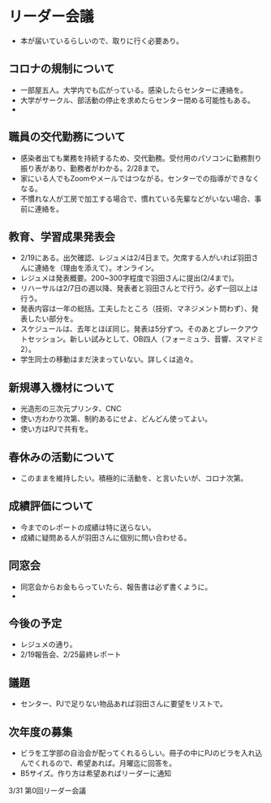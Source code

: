 # リーダー会議
- 本が届いているらしいので、取りに行く必要あり。

## コロナの規制について

- 一部屋五人。大学内でも広がっている。感染したらセンターに連絡を。
- 大学がサークル、部活動の停止を求めたらセンター閉める可能性もある。
- 

## 職員の交代勤務について

- 感染者出ても業務を持続するため、交代勤務。受付用のパソコンに勤務割り振り表があり、勤務者がわかる。2/28まで。
- 家にいる人でもZoomやメールではつながる。センターでの指導ができなくなる。
- 不慣れな人が工房で加工する場合で、慣れている先輩などがいない場合、事前に連絡を。

## 教育、学習成果発表会

- 2/19にある。出欠確認、レジュメは2/4日まで。欠席する人がいれば羽田さんに連絡を（理由を添えて）。オンライン。
- レジュメは発表概要。200~300字程度で羽田さんに提出(2/4まで)。
- リハーサルは2/7日の週以降、発表者と羽田さんとで行う。必ず一回以上は行う。
- 発表内容は一年の総括。工夫したところ（技術、マネジメント問わず）、発表したい部分を。
- スケジュールは、去年とほぼ同じ。発表は5分ずつ。そのあとブレークアウトセッション。新しい試みとして、OB四人（フォーミュラ、音響、スマドミ2）。
- 学生同士の移動はまだ決まっていない。詳しくは追々。

## 新規導入機材について

- 光造形の三次元プリンタ、CNC
- 使い方わかり次第、制約あるにせよ、どんどん使ってよい。
- 使い方はPJで共有を。

## 春休みの活動について

- このままを維持したい。積極的に活動を、と言いたいが、コロナ次第。

## 成績評価について

- 今までのレポートの成績は特に送らない。
- 成績に疑問ある人が羽田さんに個別に問い合わせる。

## 同窓会

- 同窓会からお金もらっていたら、報告書は必ず書くように。
- 
## 今後の予定

- レジュメの通り。
- 2/19報告会、2/25最終レポート

## 議題

- センター、PJで足りない物品あれば羽田さんに要望をリストで。

## 次年度の募集

- ビラを工学部の自治会が配ってくれるらしい。冊子の中にPJのビラを入れ込んでくれるので、希望あれば。月曜迄に回答を。
- B5サイズ。作り方は希望あればリーダーに通知

3/31 第0回リーダー会議
